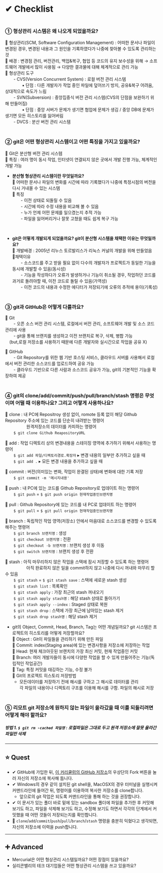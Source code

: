 # ✔ Checklist
### <br>① 형상관리 시스템은 왜 나오게 되었을까요?
🔹 형상관리(SCM, Software Configuration Management) : 어떠한 문서나 파일이 변경된 경우, 변경된 내용과 그 원인을 기록하였다가 나중에 찾아볼 수 있도록 관리하는 것
<br>🔹 배경 : 변경점 관리, 버전관리, 백업&복구, 협업 등 코드의 유지 보수성을 위해 → 소프트웨어 개발에서 많이 사용됨 → 다양한 결과물에 대해 체계적으로 관리 가능
<br>🔹 형상관리 도구<br>　　\- CVS(Version Concurrent System) : 로컬 버전 관리 시스템<br>　　　　▪ 단점 : 다른 개발자가 작업 중인 파일에 덮어쓰기 방지, 공유&복구 어려움, 상대적으로 속도가 느림<br>　　\- SVN(Subversion) : 중앙집중식 버전 관리 시스템(CVS의 단점을 보완하기 위해 만들어짐)<br>　　　　▪ 단점 : 중앙 서버가 문제가 생기면 협업에 문제가 생김 / 중앙 DB에 문제가 생기면 모든 히스토리를 잃어버림<br>　　\- DVCS : 분산 버전 관리 시스템

### <br>② git은 어떤 형상관리 시스템이고 어떤 특징을 가지고 있을까요?
🔹 Git은 분산형 버전 관리 시스템<br>🔹 특징 : 여러 명이 동시 작업, 인터넷이 연결되지 않은 곳에서 개발 진행 가능, 체계적인 개발 가능
  * **분산형 형상관리 시스템이란 무엇일까요?**
  <br>🔹 어떠한 문서나 파일의 변화를 시간에 따라 기록했다가 나중에 특정시점의 버전을 다시 거내올 수 있는 시스템
  <br> 🔹 특징<br>　　\- 이전 상태로 되돌릴 수 있음<br>　　\- 시간에 따라 수정 내용을 비교해 볼 수 있음<br>　　\- 누가 언제 어떤 문제를 일으켰는지 추적 가능<br>　　\- 파일을 잃어버리거나 잘못 고쳤을 때도 쉽게 복구 가능
  <br>
 
* **git은 어떻게 개발되게 되었을까요? git이 분산형 시스템을 채택한 이유는 무엇일까요?**<br>🔹 개발배경 : 2005년 리누스 토르발리스가 리눅스 커널의 개발을 위해 만들었음<br>🔹채택이유<br>　　\- 소스코드를 주고 받을 필요 없이 다수의 개발자가 프로젝트가 동일한 기능을 동시에 개발할 수 있음(동시성)<br>　　\- 기능을 작성하다가 오류가 발생하거나 기능이 취소될 경우, 작업하던 코드를 과거로 돌려야할 때, 이전 코드로 돌릴 수 있음(가역성)<br>　　\- 이전 코드의 내용과 수정한 에디터가 저장되기에 오류의 추적에 용이(기록성)

### <br>③ git과 GitHub은 어떻게 다를까요?
🔹 Git<br>　　\- 오픈 소스 버전 관리 시스템, 로컬에서 버전 관리, 소프트웨어 개발 및 소스 코드 관리에 사용<br>　　\-  git을 통해 브랜치를 생성하고 이전 브랜치로 복구, 삭제, 병합 가능<br>　(but,로컬 저장소를 사용하기 때문에 다른 개발자와 실시간으로 작업을 공유 X)

   🔹 GitHub<br>　　\- Git Repository를 위한 웹 기반 호스팅 서비스, 클라우드 서버를 사용해서 로컬에서 버전 관리한 소스코드를 업로드하여 공유 가능<br>　　\- 클라우드 기반으로 다른 사람과 소스코드 공유가 가능, git의 기본적인 기능을 확장하여 제공

### <br>④ git의 clone/add/commit/push/pull/branch/stash 명령은 무엇이며 어떨 때 이용하나요? 그리고 어떻게 사용하나요?
🔹 clone : 내 PC에 Repositroy 생성 없이, romote 등록 없이 해당 Github Repository 주소에 있는 코드를 단순히 내려받는 명령어<br>　　　　　원격저장소의 데이터를 카피하는 명령어<br>  　　`$ git clone Github ReapositoryURL`

  🔹 add : 작업 디렉토리 상의 변경내용을 스테이징 영역에 추가하기 위해서 사용하는 명령어<br>  　　`$ git add 파일/디렉토리경로.확장자` ▸ 변경 내용의 일부만 추가하고 싶을 때<br>  　　`$ git add .` ▸ 모든 변경 내용을 추가하고 싶을 때

  🔹 commit : 버전(의미있는 변화, 작업이 완결된 상태)에 변화에 대한 기록 저장<br>  　　`$ git commit -m '메시지내용'`
  
  🔹 push : 내 PC에 있는 코드를 Github Repository로 업데이트 하는 명령어<br>  　　`$ git push` = `$ git push origin 현재작업중인브랜치명`
  
  🔹 pull : Github Repository에 있는 코드를 내 PC로 업데이트 하는 명령어
<br> 　　`$ git pull` = `$ git pull origin 현재작업중인브랜치명`
  
  🔹 branch : 독립적인 작업 영역(저장소) 안에서 마음대로 소스코드를 변경할 수 있도록 해주는 명령어<br>  　　`$ git branch 브랜치명` : 생성<br>  　　`$ git checkout 브랜치명` : 전환<br>  　　`$ git checkout -b 브랜치명` : 브랜치 생성 후 이동<br>  　　`$ git switch 브랜치명` : 브랜치 생성 후 전환
  
  🔹 stash : 아직 마무리하지 않은 작업을 스택에 잠시 저장할 수 있도록 하는 명령어<br>　　　　　아직 완료하지 않은 일을 commit하지 않고 나중에 다시 꺼내와 마무리 할 수 있음<br>  　　`$ git stash` = `$ git stash save` : 스택에 새로운 stash 생성<br>  　　`$ git stash list` : 목록확인<br>  　　`$ git stash apply` :  가장 최근의 stash 꺼내오기<br>  　　`$ git stash apply stash명` : 해당 stash 상태로 돌아가기<br>  　　`$ git stash apply --index` : Staged 상태로 복원<br>  　　`$ git stash drop` : 스택에 가장 최근에 남아있는 stash 제거<br>  　　`$ git stash drop stash명` : 해당 stash 제거

* git의 Object, Commit, Head, Branch, Tag는 어떤 개념일까요? git 시스템은 프로젝트의 히스토리를 어떻게 저장할까요?<br>🔹 Object : Git이 파일들을 관리하기 위해 만든 파일<br> 🔹 Commit: index(Staging area)에 있는 변경사항을 저장소에 저장하는 작업<br> 🔹 Head: 현재 체크아웃된 브랜치의 가장 최신 커밋, 현재 작업중인 커밋<br> 🔹 Branch: 여러 개발자들이 동시에 다양한 작업을 할 수 있게 만들어주는 기능(독립적인 작업공간)<br> 🔹 Tag: 특정 커밋을 태깅하는 기능, 수정 불가<br> 🔹 Git의 프로젝트 히스토리 저장방법
  * 모든데이터를 저장하기 전에 해시를 구하고 그 해시로 데이터를 관리<br>각 파일의 내용이나 디렉토리 구조를 이용해 해시를 구함. 파일의 해시로 저장
### <br>⑤ 리모트 git 저장소에 원하지 않는 파일이 올라갔을 때 이를 되돌리려면 어떻게 해야 할까요?
##### 방법 1. `$ git rm -cached 파일명` : 로컬파일은 그대로 두고 원격 저장소에 잘못 올라간 **파일만** 삭제

<hr>

## ⭐ Quest
* ✔ GitHub에 가입한 뒤, [이 커리큘럼의 GitHub 저장소](https://github.com/readex4/study)의 우상단의 Fork 버튼을 눌러 자신의 저장소에 복사해 둡니다.
* ✔ Windows의 경우 같이 설치된 git shell을, MacOSX의 경우 터미널을 실행시켜 커맨드라인에 들어간 뒤, 명령어를 이용하여 복사한 저장소를 clone합니다.
  * 앞으로의 git 작업은 되도록 커맨드라인을 통해 하는 것을 권장합니다.
* ✔ 이 문서가 있는 폴더 바로 밑에 있는 sandbox 폴더에 파일을 추가한 후 커밋해 보기도 하고, 파일을 삭제해 보기도 하고, 수정해 보기도 하면서 각각의 단계에서 커밋했을 때 어떤 것들이 저장되는지를 확인합니다.
* 🔺 `clone`/`add`/`commit`/`push`/`pull`/`branch`/`stash` 명령을 충분히 익혔다고 생각되면, 자신의 저장소에 이력을 push합니다.

<hr>

## ➕ Advanced
* Mercurial은 어떤 형상관리 시스템일까요? 어떤 장점이 있을까요?
* 실리콘밸리의 테크 대기업들은 어떤 형상관리 시스템을 쓰고 있을까요?

